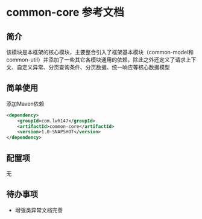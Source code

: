 # common-core 参考文档

## 简介

该模块是本框架的核心模块，主要整合引入了框架基本模块（common-model和common-util）并添加了一些其它各模块通用的依赖，除此之外还定义了请求上下文、自定义异常、分页查询条件、分页数据、统一响应等核心数据模型

## 简单使用

添加Maven依赖

```xml
<dependency>
    <groupId>com.lwh147</groupId>
    <artifactId>common-core</artifactId>
    <version>1.0-SNAPSHOT</version>
</dependency>
```

## 配置项

无

## 待办事项

* 增强类异常文档完善